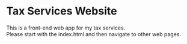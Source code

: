 # Tax Services Website
This is a front-end web app for my tax services.
<br> Please start with the index.html and then navigate to other web pages. 
